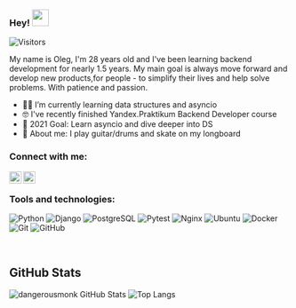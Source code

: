 ### Hey! <img src="https://raw.githubusercontent.com/iampavangandhi/iampavangandhi/master/gifs/Hi.gif" width="30px">
![Visitors](https://visitor-badge.glitch.me/badge?page_id=dangerousmonk)
<br />

My name is Oleg, I'm 28 years old and I've been learning backend development for nearly 1.5 years. My main goal is always move forward and develop new products,for people - to simplify their lives and help solve problems. With patience and passion.

- 👨‍💻 I’m currently learning data structures and asyncio
- 🤓 I've recently finished Yandex.Praktikum Backend Developer course
- 🥅 2021 Goal: Learn asyncio and dive deeper into DS
- 🎸 About me: I play guitar/drums and skate on my longboard

### Connect with me:

[<img align="left" alt="@AvilovOleg" width="22px" src="https://cdn.jsdelivr.net/npm/simple-icons@v3/icons/telegram.svg" />][telegram]
[<img align="left" alt="dangerousmonk" width="22px" src="https://cdn.jsdelivr.net/npm/simple-icons@v3/icons/habr.svg" />][habr]

<br />

### Tools and technologies:

![Python](https://img.shields.io/badge/-Python-black?style=flat-square&logo=Python)
![Django](https://img.shields.io/badge/-Django-black?style=flat-square&logo=Django)
![PostgreSQL](https://img.shields.io/badge/-PostgreSQL-336791?style=flat-square&logo=postgresql)
![Pytest](https://img.shields.io/badge/-Pytest-gray?style=flat-square&logo=pytest)
![Nginx](https://img.shields.io/badge/-nginx-brightgreen?style=flat-square&logo=nginx)
![Ubuntu](https://img.shields.io/badge/-Ubuntu-black?style=flat-square&logo=ubuntu)
![Docker](https://img.shields.io/badge/-Docker-black?style=flat-square&logo=docker)
![Git](https://img.shields.io/badge/-Git-black?style=flat-square&logo=git)
![GitHub](https://img.shields.io/badge/-GitHub-181717?style=flat-square&logo=github)

<br />

## GitHub Stats

![dangerousmonk GitHub Stats](https://github-readme-stats.vercel.app/api?username=dangerousmonk&count_private=true&hide=contribs&include_all_commits=True&show_icons=true&theme=default)
![Top Langs](https://github-readme-stats.vercel.app/api/top-langs/?username=dangerousmonk&count_private=true&hide=tsql&langs_count=5&theme=default&layout=compact)

[habr]: https://career.habr.com/dangerousmonk
[website]: http://dangerousmonk.hopto.org
[telegram]: https://t.me/AvilovOleg

